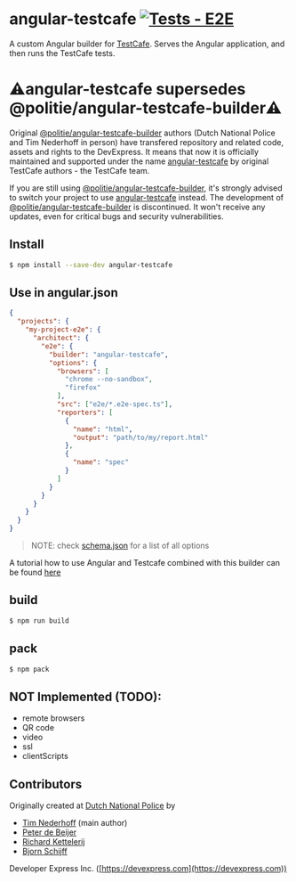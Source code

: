 # angular-testcafe [![Tests - E2E](https://github.com/DevExpress/angular-testcafe/actions/workflows/test-e2e.yml/badge.svg)](https://github.com/DevExpress/angular-testcafe/actions/workflows/test-e2e.yml)

A custom Angular builder for [TestCafe](http://devexpress.github.io/testcafe/).
Serves the Angular application, and then runs the TestCafe tests.

# ⚠️**angular-testcafe supersedes @politie/angular-testcafe-builder**⚠️
Original [@politie/angular-testcafe-builder](https://www.npmjs.com/package/@politie/angular-testcafe-builder) authors (Dutch National Police and Tim Nederhoff in person) have transfered repository and related code, assets and rights to the DevExpress. It means that now it is officially maintained and supported under the name [angular-testcafe](https://www.npmjs.com/package/angular-testcafe) by original TestCafe authors - the TestCafe team. 

If you are still using [@politie/angular-testcafe-builder](https://www.npmjs.com/package/@politie/angular-testcafe-builder), it's strongly advised to switch your project to use [angular-testcafe](https://www.npmjs.com/package/angular-testcafe) instead. The development of [@politie/angular-testcafe-builder](https://www.npmjs.com/package/@politie/angular-testcafe-builder) is discontinued. It won't receive any updates, even for critical bugs and security vulnerabilities.

## Install
```bash
$ npm install --save-dev angular-testcafe
```

## Use in angular.json
```json
{
  "projects": {
    "my-project-e2e": {
      "architect": {
        "e2e": {
          "builder": "angular-testcafe",
          "options": {
            "browsers": [
              "chrome --no-sandbox",
              "firefox"
            ],
            "src": ["e2e/*.e2e-spec.ts"],
            "reporters": [
              {
                "name": "html",
                "output": "path/to/my/report.html"
              },
              {
                "name": "spec"
              }
            ]
          }
        }
      }
    }
  }
}
```
> NOTE: check [schema.json](src/testcafe/schema.json) for a list of all options

A tutorial how to use Angular and Testcafe combined with this builder can be found [here](https://medium.com/test-automation-pro/testcafe-tests-in-an-angular-project-e1d1ccc6e1cb)

## build
```bash
$ npm run build
```

## pack
```bash
$ npm pack
```

## NOT Implemented (TODO):
* remote browsers
* QR code
* video
* ssl
* clientScripts

## Contributors

Originally created at [Dutch National Police](https://www.politie.nl) by
* [Tim Nederhoff](https://github.com/timnederhoff) (main author)
* [Peter de Beijer](https://github.com/peterdebeijer)
* [Richard Kettelerij](https://github.com/rkettelerij)
* [Bjorn Schijff](https://github.com/bjeaurn)

Developer Express Inc. ([https://devexpress.com](https://devexpress.com))
